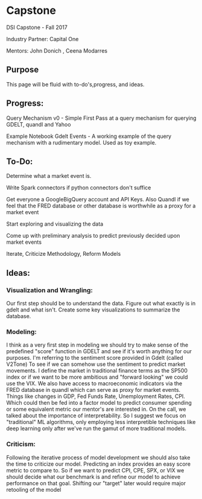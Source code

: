 # Capstone
DSI Capstone - Fall 2017

Industry Partner: Capital One

Mentors: John Donich ,  Ceena Modarres

## Purpose

This page will be fluid with to-do's,progress, and ideas.


## Progress:

Query Mechanism v0 - Simple First Pass at a query mechanism for querying GDELT, quandl and Yahoo

Example Notebook Gdelt Events - A working example of the query mechanism with a rudimentary model. Used as toy example.

## To-Do:

Determine what a market event is. 

Write Spark connectors if python connectors don't suffice

Get everyone a GoogleBigQuery account and API Keys. Also Quandl if we feel that the FRED database or other database is worthwhile as a proxy for a market event

Start exploring and visualizing the data

Come up with preliminary analysis to predict previously decided upon market events

Iterate, Criticize Methodology, Reform Models

## Ideas:

### Visualization and Wrangling:

Our first step should be to understand the data. Figure out what exactly is in gdelt and what isn't. Create some key visualizations 
to summarize the database.

### Modeling:

I think as a very first step in modeling we should try to make sense of the predefined "score" function in GDELT and see if it's worth anything
for our purposes. I'm referring to the sentiment score provided in Gdelt (called V2Tone) To see if we can somehow use the sentiment to predict market movements. I define the market in traditional finance terms as
the SP500 index or if we want to be more ambitious and "forward looking" we could  use the VIX. We also have access to macroeconomic indicators
via the FRED database in quandl which can serve as proxy for market events. Things like changes in GDP, Fed Funds Rate, Unemployment Rates, CPI. Which
could then be fed into a factor model to predict consumer spending or some equivalent metric our mentor's are interested in. On the call,
we talked about the importance of interpretability. So I suggest we focus on "traditional" ML algorithms, only employing less interpretible techniques like deep learning only after we've run the 
gamut of more traditional models.

### Criticism:

Following the iterative process of model development we should also take the time to criticize our model. Predicting an index provides an easy score 
metric to compare to. So if we want to predict CPI, CPE, SPX, or VIX we should decide what our benchmark is and refine our model to achieve performance on 
that goal. Shifting our "target" later would require major retooling of the model

